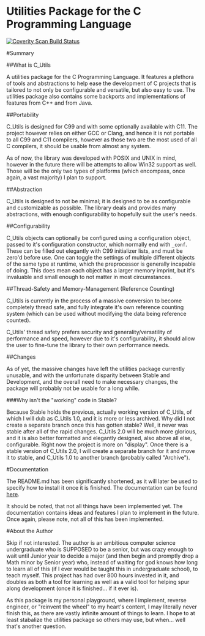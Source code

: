 # Utilities Package for the C Programming Language

<a href="https://scan.coverity.com/projects/theif519-c_utils">
  <img alt="Coverity Scan Build Status"
       src="https://scan.coverity.com/projects/8594/badge.svg"/>
</a>

#Summary

##What is C_Utils

A utilities package for the C Programming Language. It features a plethora of tools and abstractions to help ease the development of C projects that is tailored to not only be configurable and versatile, but also easy to use. The utilities package also contains some backports and implementations of features from C++ and from Java. 

##Portability

C_Utils is designed for C99 and with some optionally available with C11. The project however relies on either GCC or Clang, and hence it is not portable to all C99 and C11 compilers, however as those two are the most used of all C compilers, it should be usable from almost any system.

As of now, the library was developed with POSIX and UNIX in mind, however in the future there will be attempts to allow Win32 support as well. Those will be the only two types of platforms (which encompass, once again, a vast majority) I plan to support.

##Abstraction

C_Utils is designed to not be minimal; it is designed to be as configurable and customizable as possible. The library deals and provides many abstractions, with enough configurability to hopefully suit the user's needs.

##Configurability

C_Utils objects can optionally be configured using a configuration object, passed to it's configuration constructor, which normally end with `_conf`. These can be filled out elegantly with C99 initializer lists, and must be zero'd before use. One can toggle the settings of multiple different objects of the same type at runtime, which the preprocessor is generally incapable of doing. This does mean each object has a larger memory imprint, but it's invaluable and small enough to not matter in most circumstances.

##Thread-Safety and Memory-Management (Reference Counting)

C_Utils is currently in the process of a massive conversion to become completely thread safe, and fully integrate it's own reference counting system (which can be used without modifying the data being reference counted). 

C_Utils' thread safety prefers security and generality/versatility of performance and speed, however due to it's configurability, it should allow the user to fine-tune the library to their own performance needs. 

##Changes

As of yet, the massive changes have left the utilities package currently unusable, and with the unfortunate disparity between Stable and Development, and the overall need to make necessary changes, the package will probably not be usable for a long while.

###Why isn't the "working" code in Stable?

Because Stable holds the previous, actually working version of C_Utils, of which I will dub as C_Utils 1.0, and it is more or less archived. Why did I not create a separate branch once this has gotten stable? Well, it never was stable after all of the rapid changes. C_Utils 2.0 will be much more glorious, and it is also better formatted and elegantly designed, also above all else, configurable. Right now the project is more on "display". Once there is a stable version of C_Utils 2.0, I will create a separate branch for it and move it to stable, and C_Utils 1.0 to another branch (probably called "Archive").

#Documentation

The README.md has been significantly shortened, as it will later be used to specify how to install it once it is finished. The documentation can be found [here](http://LouisJenkinsCS.github.io/slate/).

It should be noted, that not all things have been implemented yet. The documentation contains ideas and features I plan to implement in the future. Once again, please note, not all of this has been implemented.

#About the Author

Skip if not interested. The author is an ambitious computer science undergraduate who is SUPPOSED to be a senior, but was crazy enough to wait until Junior year to decide a major (and then begin and promptly drop a Math minor by Senior year) who, instead of waiting for god knows how long to learn all of this (if I ever would be taught this in undergraduate school), to teach myself. This project has had over 800 hours invested in it, and doubles as both a tool for learning as well as a valid tool for helping spur along development (once it is finished... if it ever is).

As this package is my personal playground, where I implement, reverse engineer, or "reinvent the wheel" to my heart's content, I may literally never finish this, as there are vastly infinite amount of things to learn. I hope to at least stabalize the utilities package so others may use, but when... well that's another question.
